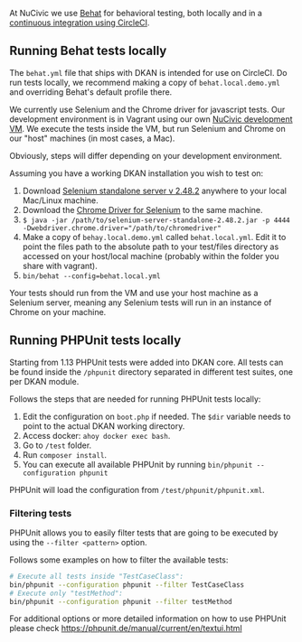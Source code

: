 At NuCivic we use [Behat](http://behat.org) for behavioral testing, both locally and in a [continuous integration using CircleCI](https://circleci.com/gh/NuCivic/dkan).

## Running Behat tests locally

The `behat.yml` file that ships with DKAN is intended for use on CircleCI. Do run tests locally, we recommend making a copy of `behat.local.demo.yml` and overriding Behat's default profile there. 

We currently use Selenium and the Chrome driver for javascript tests. Our development environment is in Vagrant using our own [NuCivic development VM](https://github.com/NuCivic/ansible-dev-vm). We execute the tests inside the VM, but run Selenium and Chrome on our "host" machines (in most cases, a Mac).

Obviously, steps will differ depending on your development environment. 

Assuming you have a working DKAN installation you wish to test on:

1. Download [Selenium standalone server v 2.48.2](http://selenium-release.storage.googleapis.com/2.48/selenium-server-standalone-2.48.2.jar) anywhere to your local Mac/Linux machine.
2. Download the [Chrome Driver for Selenium](https://code.google.com/p/selenium/wiki/ChromeDriver) to the same machine.
3. `$ java -jar /path/to/selenium-server-standalone-2.48.2.jar -p 4444 -Dwebdriver.chrome.driver="/path/to/chromedriver"`
4. Make a copy of `behay.local.demo.yml` called `behat.local.yml`. Edit it to point the files path to the absolute path to your test/files directory as accessed on your host/local machine (probably within the folder you share with vagrant).
5. `bin/behat --config=behat.local.yml`

Your tests should run from the VM and use your host machine as a Selenium server, meaning any Selenium tests will run in an instance of Chrome on your machine.

## Running PHPUnit tests locally

Starting from 1.13 PHPUnit tests were added into DKAN core. All tests can be found inside the `/phpunit` directory separated in different test suites, one per DKAN module.
  
Follows the steps that are needed for running PHPUnit tests locally:
  
1. Edit the configuration on `boot.php` if needed. The `$dir` variable needs to point to the actual DKAN working directory.
2. Access docker: `ahoy docker exec bash`.
3. Go to `/test` folder.
4. Run `composer install`.
5. You can execute all available PHPUnit by running `bin/phpunit --configuration phpunit`

PHPUnit will load the configuration from `/test/phpunit/phpunit.xml`.

### Filtering tests

PHPUnit allows you to easily filter tests that are going to be executed by using the `--filter <pattern>` option.
 
Follows some examples on how to filter the available tests:

```sh
# Execute all tests inside "TestCaseClass":
bin/phpunit --configuration phpunit --filter TestCaseClass
# Execute only "testMethod":
bin/phpunit --configuration phpunit --filter testMethod
```

For additional options or more detailed information on how to use PHPUnit please check https://phpunit.de/manual/current/en/textui.html
 
